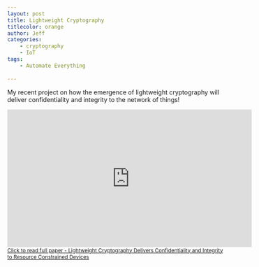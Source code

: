 ```yaml
---
layout: post
title: Lightweight Cryptography
titlecolor: orange
author: Jeff
categories:
    - cryptography
    - IoT
tags:
    - Automate Everything
    
---
```


My recent project on how the emergence of lightweight cryptography  will deliver confidentiality and integrity to the network of things!

<!--more-->

<div class="drac-text-center">
  <iframe width="560" height="315" src="https://www.youtube.com/embed/Kp1ogr5iEYY" title="YouTube video player" frameborder="0" allow="accelerometer; autoplay; clipboard-write; encrypted-media; gyroscope; picture-in-picture" allowfullscreen></iframe>
</div>
<div class="drac-text-center">
     <a style="font-size: calc(10px + .2vw)" href="https://github.com/ursaMaj0r/cyber-research-projects/blob/main/LightweightCrypto/Lightweight%20Cryptography%20Delivers%20Confidentiality%20and%20Integrity%20to%20Resource%20Constrained%20Devices%20FINAL.pdf">Click to read full paper - Lightweight Cryptography Delivers Confidentiality and Integrity to Resource Constrained Devices</a>
</div>

